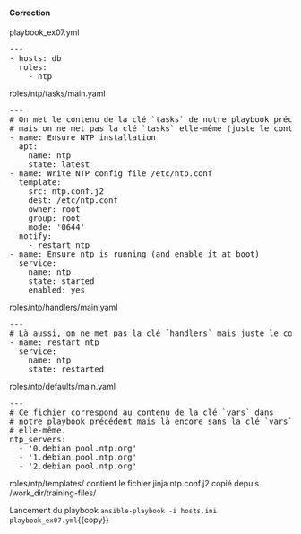 #### Correction

playbook_ex07.yml
<pre class="file">
---
- hosts: db
  roles:
    - ntp
</pre>

roles/ntp/tasks/main.yaml 
<pre class="file">
---
# On met le contenu de la clé `tasks` de notre playbook précédent
# mais on ne met pas la clé `tasks` elle-même (juste le contenu).
- name: Ensure NTP installation
  apt:
    name: ntp
    state: latest
- name: Write NTP config file /etc/ntp.conf
  template:
    src: ntp.conf.j2
    dest: /etc/ntp.conf
    owner: root
    group: root
    mode: '0644'
  notify:
    - restart ntp
- name: Ensure ntp is running (and enable it at boot)
  service:
    name: ntp
    state: started
    enabled: yes
</pre>

roles/ntp/handlers/main.yaml
<pre class="file">
---
# Là aussi, on ne met pas la clé `handlers` mais juste le contenu de cette clé.
- name: restart ntp
  service:
    name: ntp
    state: restarted
</pre>

roles/ntp/defaults/main.yaml
<pre class="file">
---
# Ce fichier correspond au contenu de la clé `vars` dans
# notre playbook précédent mais là encore sans la clé `vars`
# elle-même.
ntp_servers:
  - '0.debian.pool.ntp.org'
  - '1.debian.pool.ntp.org'
  - '2.debian.pool.ntp.org'
</pre>

roles/ntp/templates/ contient le fichier jinja ntp.conf.j2 copié depuis /work_dir/training-files/ 

Lancement du playbook `ansible-playbook -i hosts.ini playbook_ex07.yml`{{copy}}
